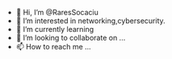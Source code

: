 - 👋 Hi, I’m @RaresSocaciu
- 👀 I’m interested in networking,cybersecurity.
- 🌱 I’m currently learning 
- 💞️ I’m looking to collaborate on ...
- 📫 How to reach me ...

<!---
RAresNuDaGresh/RAresNuDaGresh is a ✨ special ✨ repository because its `README.md` (this file) appears on your GitHub profile.
You can click the Preview link to take a look at your changes.
--->
